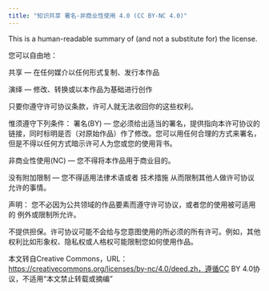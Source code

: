 ```yaml
---
title: "知识共享 署名-非商业性使用 4.0 (CC BY-NC 4.0)"
---
```


This is a human-readable summary of (and not a substitute for) the license.

您可以自由地：  

共享 — 在任何媒介以任何形式复制、发行本作品



演绎 — 修改、转换或以本作品为基础进行创作

  

只要你遵守许可协议条款，许可人就无法收回你的这些权利。



惟须遵守下列条件：
署名(BY) — 您必须给出适当的署名，提供指向本许可协议的链接，同时标明是否（对原始作品）作了修改。您可以用任何合理的方式来署名，但是不得以任何方式暗示许可人为您或您的使用背书。

非商业性使用(NC) — 您不得将本作品用于商业目的。

没有附加限制 — 您不得适用法律术语或者 技术措施 从而限制其他人做许可协议允许的事情。



声明：
您不必因为公共领域的作品要素而遵守许可协议，或者您的使用被可适用的 例外或限制所允许。

不提供担保。许可协议可能不会给与您意图使用的所必须的所有许可。例如，其他权利比如形象权、隐私权或人格权可能限制您如何使用作品。


  
   

本文转自Creative Commons，URL：https://creativecommons.org/licenses/by-nc/4.0/deed.zh，遵循CC BY 4.0协议，不适用“本文禁止转载或摘编” 


  















































